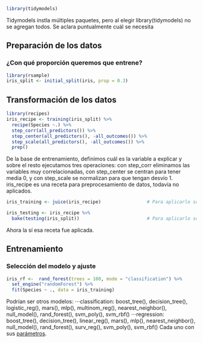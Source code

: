 ``` r
library(tidymodels)
```
Tidymodels instla múltiples paquetes, pero al elegir library(tidymodels) no se agregan todos. Se aclara puntualmente cuál se necesita

## Preparación de los datos
### ¿Con qué proporción queremos que entrene?
``` r
library(rsample)
iris_split <- initial_split(iris, prop = 0.3)                             
```

## Transformación de los datos
``` r
library(recipes)
iris_recipe <- training(iris_split) %>%
  recipe(Species ~.) %>%
  step_corr(all_predictors()) %>%
  step_center(all_predictors(), -all_outcomes()) %>%
  step_scale(all_predictors(), -all_outcomes()) %>%
  prep()
```
De la base de entrenamiento, definimos cuál es la variable a explicar y sobre el resto ejecutamos tres operaciones: con step_corr eliminamos las variables muy correlacionadas, con step_center se centran para tener media 0, y con step_scale se normalizan para que tengan desvío 1. iris_recipe es una receta para preprocesamiento de datos, todavía no aplicados.

``` r
iris_training <- juice(iris_recipe)                 # Para aplicarlo sobre los datos con los que fue construida (iris_split)

iris_testing <- iris_recipe %>%
  bake(testing(iris_split))                         # Para aplicarlo sobre otros datos
```
Ahora la sí esa receta fue aplicada.

## Entrenamiento
### Selección del modelo y ajuste
``` r
iris_rf <-  rand_forest(trees = 100, mode = "classification") %>%              # Parámetro de seteo de qué modelo usar con sus atributos
  set_engine("randomForest") %>%                                               # Parámetro de qué librería usar
  fit(Species ~ ., data = iris_training)                                       # Ajuste de variable dependiente y datos
```

Podrían ser otros modelos:
⋅⋅⋅classification: boost_tree(), decision_tree(), logistic_reg(), mars(), mlp(), multinom_reg(), nearest_neighbor(), null_model(), rand_forest(), svm_poly(), svm_rbf()
⋅⋅⋅regression: boost_tree(), decision_tree(), linear_reg(), mars(), mlp(), nearest_neighbor(), null_model(), rand_forest(), surv_reg(), svm_poly(), svm_rbf()
Cada uno con sus [parámetros](https://tidymodels.github.io/parsnip/articles/articles/Models.html).
